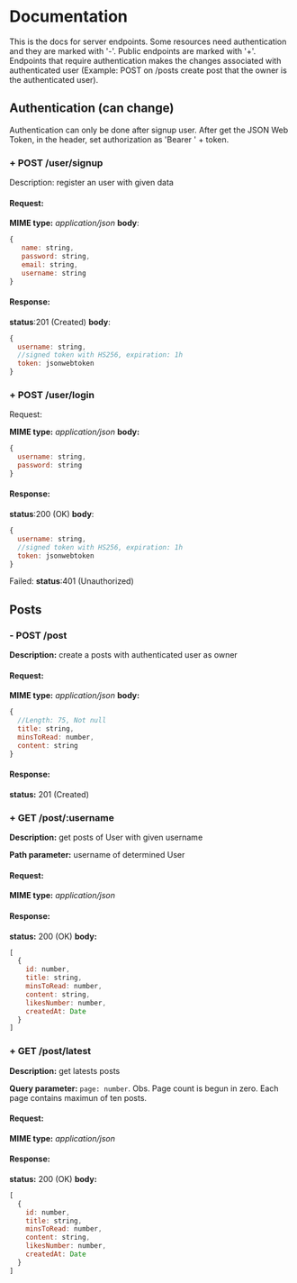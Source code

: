 # Documentation

  This is the docs for server endpoints. Some resources need authentication and they are marked with '-'. Public endpoints are marked with '+'. Endpoints that require authentication makes the changes associated with authenticated user (Example: POST on /posts create post that the owner is the authenticated user).

## Authentication (can change)

  Authentication can only be done after signup user. After get the JSON Web Token, in the header, set authorization as 'Bearer ' + token.

### + POST /user/signup
  Description: register an user with given data

  #### Request:
  
  **MIME type:** _application/json_
  **body**:
  ```javascript
  {
     name: string,
     password: string,
     email: string,
     username: string
  }
  ```

  #### Response:

  **status**:201 (Created)
  **body**:
  ```javascript
  {
    username: string,
    //signed token with HS256, expiration: 1h
    token: jsonwebtoken
  }
  ```

### + POST /user/login

  Request:

  **MIME type:** _application/json_ 
  **body:**
  ```javascript
  {
    username: string,
    password: string
  }
  ```

  #### Response:

  **status**:200 (OK)
  **body**:
  ```javascript
  {
    username: string,
    //signed token with HS256, expiration: 1h
    token: jsonwebtoken
  }
  ```

  Failed:
  **status**:401 (Unauthorized)

## Posts

### - POST /post
  **Description:** create a posts with authenticated user as owner

  #### Request:

  **MIME type:** _application/json_
  **body:**
  ```javascript
  {
    //Length: 75, Not null
    title: string,
    minsToRead: number,
    content: string
  }
  ```

  #### Response:
  
  **status:** 201 (Created)
  
### + GET /post/:username
  **Description:** get posts of User with given username

  **Path parameter:** username of determined User
  #### Request:
  **MIME type:** _application/json_

  #### Response:
  **status:** 200 (OK)
  **body:**
  ```javascript
  [
    {
      id: number,
      title: string,
      minsToRead: number,
      content: string,
      likesNumber: number,
      createdAt: Date
    }
  ]
  ```

### + GET /post/latest
  **Description:** get latests posts

  **Query parameter:** ```page: number```. Obs. Page count is begun in zero. Each page contains maximun of ten posts.

  #### Request:
  **MIME type:** _application/json_

  #### Response:
  **status:** 200 (OK)
  **body:**
  ```javascript
  [
    {
      id: number,
      title: string,
      minsToRead: number,
      content: string,
      likesNumber: number,
      createdAt: Date
    }
  ]
  
  ```
